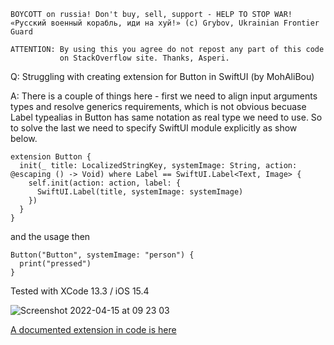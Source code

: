 ```
BOYCOTT on russia! Don't buy, sell, support - HELP TO STOP WAR!
«Русский военный корабль, иди на хуй!» (c) Grybov, Ukrainian Frontier Guard

ATTENTION: By using this you agree do not repost any part of this code
           on StackOverflow site. Thanks, Asperi.
```

Q: Struggling with creating extension for Button in SwiftUI (by MohAliBou)

A: There is a couple of things here - first we need to align input arguments types and
resolve generics requirements, which is not obvious becuase Label typealias in Button has same
notation as real type we need to use. So to solve the last we need to specify SwiftUI module
explicitly as show below.

```
extension Button {
  init(_ title: LocalizedStringKey, systemImage: String, action: @escaping () -> Void) where Label == SwiftUI.Label<Text, Image> {
    self.init(action: action, label: {
      SwiftUI.Label(title, systemImage: systemImage)
    })
  }
}
```

and the usage then

    Button("Button", systemImage: "person") {
      print("pressed")
    }

Tested with XCode 13.3 / iOS 15.4

![Screenshot 2022-04-15 at 09 23 03](https://user-images.githubusercontent.com/62171579/163530188-0df2802b-efd2-4133-83e4-1ea116beb5e4.png)

[A documented extension in code is here](https://github.com/Asperi-Demo/4SwiftUI/blob/master/PlayOn_iOS/PlayOn_iOS/Extensions/Button%2B.swift)
